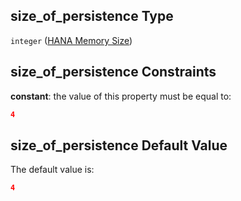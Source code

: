 ## size\_of\_persistence Type

`integer` ([HANA Memory Size](btpsa-usecase-properties-services-items-allof-1-then-allof-0-then-allof-0-then-properties-parameters-properties-hana-memory-size.md))

## size\_of\_persistence Constraints

**constant**: the value of this property must be equal to:

```json
4
```

## size\_of\_persistence Default Value

The default value is:

```json
4
```
